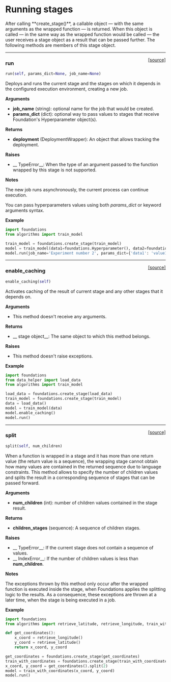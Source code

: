 <h1>Running stages</h1>
After calling **create_stage()**, a callable object &mdash; with the same arguments as the wrapped function &mdash; is returned. When this object is called &mdash; in the same way as the wrapped function would be called &mdash; the user receives a stage object as a result that can be passed further. The following methods are members of this stage object.
<a id="hyperparameter_example"></a>

----

<span style="float:right;">[[source]](https://github.com/DeepLearnI/foundations/blob/master/foundations/stage_connector_wrapper.py#L95)</span>

### run


```python
run(self, params_dict=None, job_name=None)
```



Deploys and runs the current stage and the stages on which it depends in the configured execution
environment, creating a new job.

__Arguments__

- __job_name__ (string): optional name for the job that would be created.
- __params_dict__ (dict): optional way to pass values to stages that receive Foundation's Hyperparameter object(s).

__Returns__

- __deployment__ (DeploymentWrapper): An object that allows tracking the deployment.

__Raises__

- __    TypeError__: When the type of an argument passed to the function wrapped by this stage is not supported.

__Notes__

The new job runs asynchronously, the current process can continue execution.

You can pass hyperparameters values using both *params_dict* or keyword arguments syntax.

__Example__

```python
import foundations
from algorithms import train_model

train_model = foundations.create_stage(train_model)
model = train_model(data1=foundations.Hyperparameter(), data2=foundations.Hyperparameter())
model.run(job_name='Experiment number 2', params_dict={'data1': 'value1'}, data2='value2')
```


----

<span style="float:right;">[[source]](https://github.com/DeepLearnI/foundations/blob/master/foundations/stage_connector_wrapper.py#L57)</span>

### enable_caching


```python
enable_caching(self)
```



Activates caching of the result of current stage and any other stages that it depends on.

__Arguments__

- This method doesn't receive any arguments.

__Returns__

- __    stage object__: The same object to which this method belongs.

__Raises__

- This method doesn't raise exceptions.

__Example__

```python
import foundations
from data_helper import load_data
from algorithms import train_model

load_data = foundations.create_stage(load_data)
train_model = foundations.create_stage(train_model)
data = load_data()
model = train_model(data)
model.enable_caching()
model.run()
```


----

<span style="float:right;">[[source]](https://github.com/DeepLearnI/foundations/blob/master/foundations/stage_connector_wrapper.py#L170)</span>

### split


```python
split(self, num_children)
```



When a function is wrapped in a stage and it has more than one return value (the return value
is a sequence), the wrapping stage cannot obtain how many values are contained in the returned
sequence due to language constraints. This method allows to specify the number of children values
and splits the result in a corresponding sequence of stages that can be passed forward.

__Arguments__

- __num_children__ (int): number of children values contained in the stage result.

__Returns__

- __children_stages__ (sequence): A sequence of children stages.

__Raises__

- __    TypeError__: If the current stage does not contain a sequence of values.
- __    IndexError__: If the number of children values is less than __num_children__.

__Notes__

The exceptions thrown by this method only occur after the wrapped function is executed inside the
stage, when Foundations applies the splitting logic to the results. As a consequence,
these exceptions are thrown at a later time, when the stage is being executed in a job.

__Example__

```python
import foundations
from algorithms import retrieve_latitude, retrieve_longitude, train_with_coordinates

def get_coordinates():
	x_coord = retrieve_longitude()
	y_coord = retrieve_latitude()
	return x_coord, y_coord

get_coordinates = foundations.create_stage(get_coordinates)
train_with_coordinates = foundations.create_stage(train_with_coordinates)
x_coord, y_coord = get_coordinates().split(2)
model = train_with_coordinates(x_coord, y_coord)
model.run()
```


